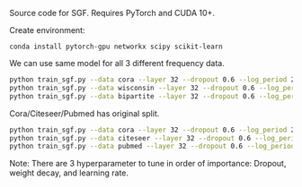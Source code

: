 Source code for SGF. Requires PyTorch and CUDA 10+.

Create environment:
```
conda install pytorch-gpu networkx scipy scikit-learn
```

We can use same model for all 3 different frequency data.
```bash
python train_sgf.py --data cora --layer 32 --dropout 0.6 --log_period 20 --test_study --cuda
python train_sgf.py --data wisconsin --layer 32 --dropout 0.6 --log_period 20 --test_study --cuda
python train_sgf.py --data bipartite --layer 32 --dropout 0.6 --log_period 20 --test_study --cuda
```

Cora/Citeseer/Pubmed has original split.
```bash
python train_sgf.py --data cora --layer 32 --dropout 0.6 --log_period 20 --original_split --test --cuda
python train_sgf.py --data citeseer --layer 32 --dropout 0.6 --log_period 20 --original_split --test --cuda
python train_sgf.py --data pubmed --layer 32 --dropout 0.6 --log_period 20 --original_split --test --cuda
```

Note: There are 3 hyperparameter to tune in order of importance: Dropout, weight decay, and learning rate.
